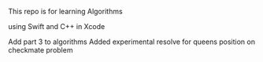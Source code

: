 This repo is for learning Algorithms 


using Swift and C++ in Xcode




Add part 3 to algorithms
Added experimental resolve for queens position on checkmate problem
